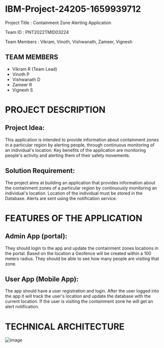 # IBM-Project-24205-1659939712

Project Title : Containment Zone Alerting Application

Team ID : PNT2022TMID03224

Team Members : Vikram, Vinoth, Vishwanath, Zameer, Vignesh

## TEAM MEMBERS

- Vikram R (Team Lead)
- Vinoth P
- Vishwanath D
- Zameer R
- Vignesh S

# PROJECT DESCRIPTION

## Project Idea:
This application is intended to provide information about containment zones in a particular region by alerting people, through continuous monitoring of an individual's location.  Key benefits of the application are monitoring people's activity and alerting them of their safety movements.

## Solution Requirement:
The project aims at building an application that provides information about the containment zones of a particular region by continuously monitoring an individual's location. Location of the individual must be stored in the Database. Alerts are sent using the notification service. 

# FEATURES OF THE APPLICATION

## Admin App (portal):
They should login to the app and update the containment zones locations in the portal.  Based on the location a Geofence will be created within a 100 meters radius.  They should be able to see how many people are visiting that zone.

## User App (Mobile App):
The app should have a user registration and login.  After the user logged into the app it will  track the user's location and update the database with the current location.  If the user is visiting the containment zone he will get an alert notification.

# TECHNICAL ARCHITECTURE

![image](https://user-images.githubusercontent.com/76810146/197011954-fc09ab22-b8cd-4839-bf74-622d4089c4c3.png)
